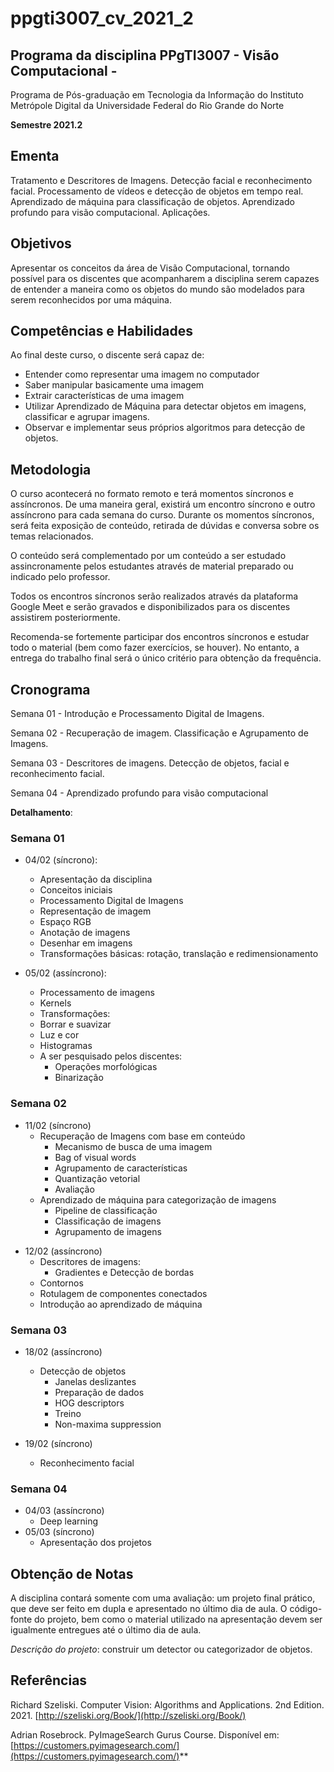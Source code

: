 # ppgti3007_cv_2021_2

## Programa da disciplina PPgTI3007 - Visão Computacional - 
Programa de Pós-graduação em Tecnologia da Informação do Instituto Metrópole Digital da Universidade Federal do Rio Grande do Norte

**Semestre 2021.2**

## Ementa

Tratamento e Descritores de Imagens. Detecção facial e reconhecimento facial. Processamento de vídeos e detecção de objetos em tempo real. Aprendizado de máquina para classificação de objetos. Aprendizado profundo para visão computacional. Aplicações.

## Objetivos

Apresentar os conceitos da área de Visão Computacional, tornando possível para os discentes que acompanharem a disciplina serem capazes de entender a maneira como os objetos do mundo são modelados para serem reconhecidos por uma máquina. 

## Competências e Habilidades

Ao final deste curso, o discente será capaz de:

-   Entender como representar uma imagem no computador
-   Saber manipular basicamente uma imagem
-   Extrair características de uma imagem
-   Utilizar Aprendizado de Máquina para detectar objetos em imagens, classificar e agrupar imagens.
-   Observar e implementar seus próprios algoritmos para detecção de objetos.

## Metodologia
O curso acontecerá no formato remoto e terá momentos síncronos e assíncronos. De uma maneira geral, existirá um encontro síncrono e outro assíncrono para cada semana do curso. Durante os momentos síncronos, será feita exposição de conteúdo, retirada de dúvidas e conversa sobre os temas relacionados.

O conteúdo será complementado por um conteúdo a ser estudado assincronamente pelos estudantes através de material preparado ou indicado pelo professor.

Todos os encontros síncronos serão realizados através da plataforma Google Meet e serão gravados e disponibilizados para os discentes assistirem posteriormente.

Recomenda-se fortemente participar dos encontros síncronos e estudar todo o material (bem como fazer exercícios, se houver). No entanto, a entrega do trabalho final será o único critério para obtenção da frequência.

## Cronograma

Semana 01 - Introdução e Processamento Digital de Imagens.

Semana 02 - Recuperação de imagem. Classificação e Agrupamento de Imagens.

Semana 03 - Descritores de imagens. Detecção de objetos, facial e reconhecimento facial.

Semana 04 - Aprendizado profundo para visão computacional

**Detalhamento**:

### Semana 01 

* 04/02 (síncrono):
	- Apresentação da disciplina
	- Conceitos iniciais
	- Processamento Digital de Imagens
	- Representação de imagem
	- Espaço RGB
	- Anotação de imagens
	- Desenhar em imagens
	- Transformações básicas: rotação, translação e redimensionamento

* 05/02 (assíncrono):
	* Processamento de imagens
	* Kernels
	* Transformações:
	* Borrar e suavizar
	* Luz e cor
	* Histogramas
	* A ser pesquisado pelos discentes:
		* Operações morfológicas
		* Binarização    

### Semana 02

- 11/02 (síncrono)
	- Recuperação de Imagens com base em conteúdo
		- Mecanismo de busca de uma imagem
		- Bag of visual words
		- Agrupamento de características
		- Quantização vetorial
		- Avaliação
	- Aprendizado de máquina para categorização de imagens
		- Pipeline de classificação
		- Classificação de imagens
		- Agrupamento de imagens  

* 12/02 (assíncrono)
	* Descritores de imagens:
		* Gradientes e Detecção de bordas
	* Contornos
	* Rotulagem de componentes conectados
	* Introdução ao aprendizado de máquina    

### Semana 03

* 18/02 (assíncrono)
	* Detecção de objetos
		* Janelas deslizantes
		* Preparação de dados
		* HOG descriptors
		* Treino
		* Non-maxima suppression      

* 19/02 (síncrono)
	* Reconhecimento facial

### Semana 04

* 04/03 (assíncrono)
	* Deep learning
* 05/03 (síncrono)
	* Apresentação dos projetos

## Obtenção de Notas

A disciplina contará somente com uma avaliação: um projeto final prático, que deve ser feito em dupla e apresentado no último dia de aula. O código-fonte do projeto, bem como o material utilizado na apresentação devem ser igualmente entregues até o último dia de aula.

*Descrição do projeto*: construir um detector ou categorizador de objetos.

## Referências
Richard Szeliski. Computer Vision: Algorithms and Applications. 2nd Edition. 2021. [http://szeliski.org/Book/](http://szeliski.org/Book/) 

Adrian Rosebrock. PyImageSearch Gurus Course. Disponível em: [https://customers.pyimagesearch.com/](https://customers.pyimagesearch.com/)**
